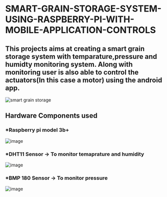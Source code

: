 # SMART-GRAIN-STORAGE-SYSTEM-USING-RASPBERRY-PI-WITH-MOBILE-APPLICATION-CONTROLS

## This projects aims at creating a smart grain storage system with temparature,pressure and humidty monitoring system. Along with monitoring user is also able to control the actuators(In this case a motor) using the android app.

![smart grain storage](https://github.com/BlueFOX-N/SMART-GRAIN-STORAGE-SYSTEM-USING-RASPBERRY-PI-WITH-MOBILE-APPLICATION-CONTROLS/assets/144304259/960f81f6-a19d-4c83-969e-27de45ee07d7)

## Hardware Components used
### *Raspberry pi model 3b+
![image](https://raw.githubusercontent.com/BlueFOX-N/SMART-GRAIN-STORAGE-SYSTEM-USING-RASPBERRY-PI-WITH-MOBILE-APPLICATION-CONTROLS/main/IMAGE_DIR/pi3b%2B.png)

### *DHT11 Sensor -> To monitor temaprature and humidity
![image](https://raw.githubusercontent.com/BlueFOX-N/SMART-GRAIN-STORAGE-SYSTEM-USING-RASPBERRY-PI-WITH-MOBILE-APPLICATION-CONTROLS/main/IMAGE_DIR/DHT11.png)

### *BMP 180 Sensor -> To monitor pressure
![image](https://raw.githubusercontent.com/BlueFOX-N/SMART-GRAIN-STORAGE-SYSTEM-USING-RASPBERRY-PI-WITH-MOBILE-APPLICATION-CONTROLS/main/IMAGE_DIR/BMP180.png)



